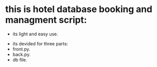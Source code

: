 # this is hotel database booking and managment script:

- its light and easy use.

+ its devided for three parts:
+ front.py.
+ back.py.
+ db file.

